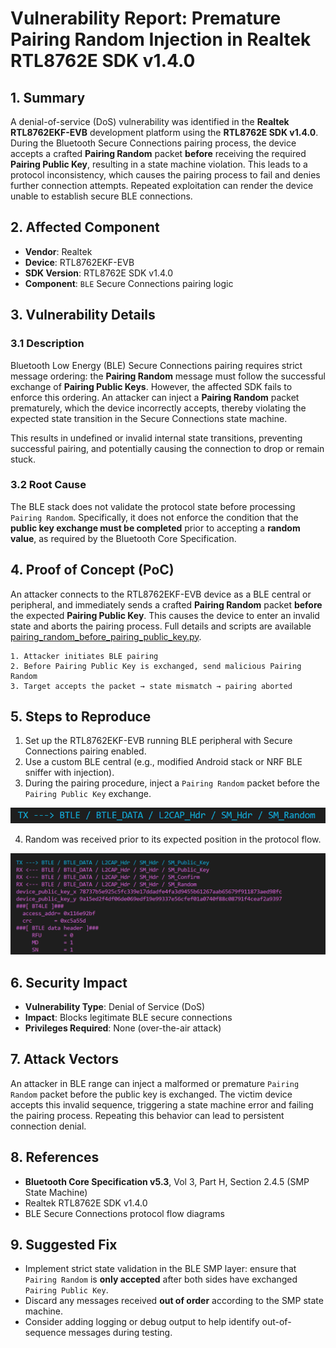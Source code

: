 
# Vulnerability Report: Premature Pairing Random Injection in Realtek RTL8762E SDK v1.4.0

## 1. Summary
A denial-of-service (DoS) vulnerability was identified in the **Realtek RTL8762EKF-EVB** development platform using the **RTL8762E SDK v1.4.0**. During the Bluetooth Secure Connections pairing process, the device accepts a crafted **Pairing Random** packet **before** receiving the required **Pairing Public Key**, resulting in a state machine violation. This leads to a protocol inconsistency, which causes the pairing process to fail and denies further connection attempts. Repeated exploitation can render the device unable to establish secure BLE connections.

## 2. Affected Component
- **Vendor**: Realtek  
- **Device**: RTL8762EKF-EVB  
- **SDK Version**: RTL8762E SDK v1.4.0  
- **Component**: `BLE` Secure Connections pairing logic

## 3. Vulnerability Details

### 3.1 Description
Bluetooth Low Energy (BLE) Secure Connections pairing requires strict message ordering: the **Pairing Random** message must follow the successful exchange of **Pairing Public Keys**. However, the affected SDK fails to enforce this ordering. An attacker can inject a **Pairing Random** packet prematurely, which the device incorrectly accepts, thereby violating the expected state transition in the Secure Connections state machine.

This results in undefined or invalid internal state transitions, preventing successful pairing, and potentially causing the connection to drop or remain stuck.

### 3.2 Root Cause
The BLE stack does not validate the protocol state before processing `Pairing Random`. Specifically, it does not enforce the condition that the **public key exchange must be completed** prior to accepting a **random value**, as required by the Bluetooth Core Specification.

## 4. Proof of Concept (PoC)
An attacker connects to the RTL8762EKF-EVB device as a BLE central or peripheral, and immediately sends a crafted **Pairing Random** packet **before** the expected **Pairing Public Key**. This causes the device to enter an invalid state and aborts the pairing process. Full details and scripts are available [pairing_random_before_pairing_public_key.py](./pairing_random_before_pairing_public_key.py).

```
1. Attacker initiates BLE pairing
2. Before Pairing Public Key is exchanged, send malicious Pairing Random
3. Target accepts the packet → state mismatch → pairing aborted
```

## 5. Steps to Reproduce
1. Set up the RTL8762EKF-EVB running BLE peripheral with Secure Connections pairing enabled.  
2. Use a custom BLE central (e.g., modified Android stack or NRF BLE sniffer with injection).  
3. During the pairing procedure, inject a `Pairing Random` packet before the `Pairing Public Key` exchange.  

<img src="picture/2.png" alt="Inject a `Pairing Random` packets">

4. Random was received prior to its expected position in the protocol flow.

<img src="picture/1.png" alt="Inject a `Pairing Random` packets">

## 6. Security Impact
- **Vulnerability Type**: Denial of Service (DoS)  
- **Impact**: Blocks legitimate BLE secure connections  
- **Privileges Required**: None (over-the-air attack)  


## 7. Attack Vectors
An attacker in BLE range can inject a malformed or premature `Pairing Random` packet before the public key is exchanged. The victim device accepts this invalid sequence, triggering a state machine error and failing the pairing process. Repeating this behavior can lead to persistent connection denial.

## 8. References
- **Bluetooth Core Specification v5.3**, Vol 3, Part H, Section 2.4.5 (SMP State Machine)  
- Realtek RTL8762E SDK v1.4.0  
- BLE Secure Connections protocol flow diagrams

## 9. Suggested Fix
- Implement strict state validation in the BLE SMP layer: ensure that `Pairing Random` is **only accepted** after both sides have exchanged `Pairing Public Key`.  
- Discard any messages received **out of order** according to the SMP state machine.  
- Consider adding logging or debug output to help identify out-of-sequence messages during testing.


